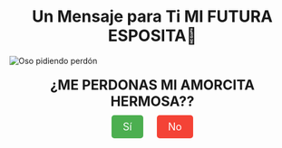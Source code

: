 <!DOCTYPE html>
<html lang="es">
<head>
  <meta charset="UTF-8">
  <meta name="viewport" content="width=device-width, initial-scale=1.0">
  <title>Mensaje Especial</title>
  <style>
    .message {
      font-size: 24px;
      margin: 20px;
      font-weight: bold;
      text-align: center;
    }
    .buttons {
      margin-top: 20px;
      text-align: center;
    }
    .button {
      font-size: 18px;
      padding: 10px 20px;
      margin: 10px;
      color: white;
      background-color: #4CAF50;
      border: none;
      border-radius: 5px;
      cursor: pointer;
      text-decoration: none;
    }
    .button.no {
      background-color: #f44336;
    }
  </style>
</head>
<body>
  <div style="text-align: center;">
    <h1>Un Mensaje para Ti MI FUTURA ESPOSITA💓</h1>
  </div>
  
  <img src="https://i.imgur.com/JHTocYe.gif" alt="Oso pidiendo perdón" style="display: block; margin: 0 auto;">
  
  <div class="message">¿ME PERDONAS MI AMORCITA HERMOSA??</div>
  
  <div class="buttons">
    <a href="#" id="yesButton" class="button">Sí</a>
    <a href="#" id="noButton" class="button no">No</a>
  </div>

  <script>
    // Al hacer clic en el botón "Sí"
    document.getElementById('yesButton').addEventListener('click', function(event) {
      event.preventDefault(); // Evita que se siga el enlace
      // Abre una nueva ventana con el mensaje y el nuevo GIF
      window.open('data:text/html,<html><body style="text-align: center; font-family: Arial, sans-serif;"><h1>Gracias mi amorcito, te amo y te amaré siempre 💖</h1><img src="https://i.imgur.com/a5aJQvU.gif" alt="Te Amo GIF" style="width: 200px;"><br><p>Te amo muchísimo!</p></body></html>', '_blank');
    });

    // Al hacer clic en el botón "No"
    let noButtonClickCount = 0; // Contador para aumentar el tamaño de la letra en "No"
    
    document.getElementById('noButton').addEventListener('click', function(event) {
      event.preventDefault(); // Evita que se siga el enlace
      noButtonClickCount++; // Aumenta el contador
      // Abre una nueva ventana con el mensaje y el nuevo GIF de "No"
      window.open('data:text/html,<html><body style="text-align: center; font-family: Arial, sans-serif;"><h1>¿Segura?</h1><img src="https://i.imgur.com/wXq6hIn.gif" alt="Seguro GIF" style="width: 200px;"><br><div class="buttons"><a href="#" id="yesButton" class="button">Sí</a><a href="#" id="noButton" class="button no" style="font-size: ' + (18 + noButtonClickCount * 5) + 'px;">No</a></div></body></html>', '_blank');
    });
  </script>
</body>
</html>
